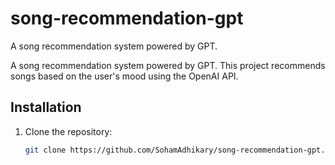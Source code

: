 # song-recommendation-gpt
A song recommendation system powered by GPT.


A song recommendation system powered by GPT. This project recommends songs based on the user's mood using the OpenAI API.

## Installation

1. Clone the repository:
   ```bash
   git clone https://github.com/SohamAdhikary/song-recommendation-gpt.git

